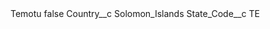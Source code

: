<?xml version="1.0" encoding="UTF-8"?>
<CustomMetadata xmlns="http://soap.sforce.com/2006/04/metadata" xmlns:xsi="http://www.w3.org/2001/XMLSchema-instance" xmlns:xsd="http://www.w3.org/2001/XMLSchema">
    <label>Temotu</label>
    <protected>false</protected>
    <values>
        <field>Country__c</field>
        <value xsi:type="xsd:string">Solomon_Islands</value>
    </values>
    <values>
        <field>State_Code__c</field>
        <value xsi:type="xsd:string">TE</value>
    </values>
</CustomMetadata>
